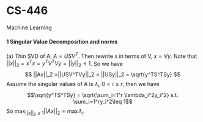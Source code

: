 # CS-446

Machine Learning
#### 1 Singular Value Decomposition and norms
(a) Thin SVD of A, $A = USV^T$. Then rewrite  x in terms of V, $x = Vy$. 
Note that $||x||_2 = x^Tx = y^TV^TVy = ||y||_2 \leq 1$.
So we have $$ ||Ax||_2 =||USV^TVy||_2 = ||USy||_2 = \sqrt{y^TS^TSy} $$
Assume the singular values of A is $\lambda_i, 0 < i \leq r$, then we have $$\sqrt{y^TS^TSy} = \sqrt{\sum_i=1^r \lambda_i^2y_i^2} s.t. \sum_i=1^ry_i^2\leq 1$$
So $\max_{||x||_2\leq1}||Ax||_2 = \max \lambda_i$.
